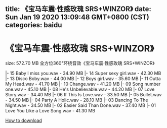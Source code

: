 
title: 《宝马车震·性感玫瑰 SRS+WINZOR》
date: Sun Jan 19 2020 13:09:48 GMT+0800 (CST)    
categories: baidu
---

# 《宝马车震·性感玫瑰 SRS+WINZOR》
size: 572.70 MB
 全方位360°环绕音效《宝马车震·性感玫瑰 SRS+WINZOR》
 
|- 15 Baby I miss you.wav - 34.90 MB
|- 14 Super sexy girl.wav - 42.30 MB
|- 13 Disco Boby.wav - 44.00 MB
|- 12 Boys girl.wav - 35.60 MB
|- 11 Outta My Head.wav - 41.70 MB
|- 10 Change.wav - 41.20 MB
|- 09 Song number one.wav - 45.10 MB
|- 08 He's Unbelievable.wav - 44.20 MB
|- 07 Love Story.wav - 34.40 MB
|- 06 If This Is Love.wav - 33.50 MB
|- 05 Bullet.wav - 34.50 MB
|- 04 Party A Holic.wav - 28.10 MB
|- 03 Dancing To The Night.wav - 34.50 MB
|- 02 Easier Said Than Done.wav - 37.40 MB
|- 01 Love You Like a Love Song.wav - 41.30 MB

[How to download](https://bpcam.bemobtrk.com/go/2ceec3aa-1ca2-46d6-b9ff-aaa5c184517c?jno=80)